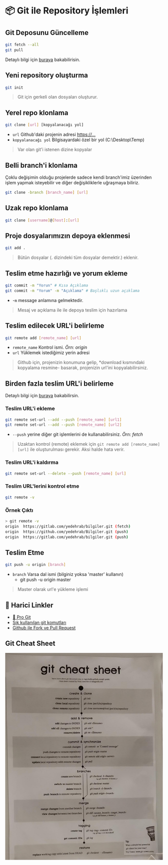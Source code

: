 # 📦 Git ile Repository İşlemleri

## Git Deposunu Güncelleme

```bash
git fetch --all
git pull
```

Detaylı bilgi için [buraya](https://www.atlassian.com/git/tutorials/setting-up-a-repository/git-clone) bakabilirisin.

## Yeni repository oluşturma

```bash
git init
```

> Git için gerkeli olan dosyaları oluşturur.

## Yerel repo klonlama

```bash
git clone [url] [kopyalanacağı yol]
```

- `url` Github'daki projenin adresi <https://...>
- `kopyalanacağı yol` Bilgisayardaki özel bir yol (C:\Desktop\Temp)

> Var olan git'i istenen dizine kopyalar

## Belli branch'i klonlama

Çoklu değişimin olduğu projelerde sadece kendi branch'imiz üzerinden işlem yapmak isteyebilir ve diğer değişikliklerle uğraşmaya biliriz.

```bash
git clone -branch [branch_name] [url]
```

## Uzak repo klonlama

```bash
git clone [username]@[host]:[url]
```

## Proje dosyalarımızın depoya eklenmesi

```bash
git add .
```

> Bütün dosyalar (. dizindeki tüm dosyalar demektir.) eklenir.

## Teslim etme hazırlığı ve yorum ekleme

```bash
git commit -m "Yorun" # Kısa Açıklama
git commit -m "Yorum" -m "Açıklama" # Başlıklı uzun açıklama
```

- -`m` message anlamına gelmektedir.

> Mesaj ve açıklama ile ile depoya teslim için hazırlama

## Teslim edilecek URL'i belirleme

```bash
git remote add [remote_name] [url]
```

- `remote_name` Kontrol ismi. _Örn: origin_
- `url` Yüklemek istediğimiz yerin adresi

> Github için, projenizin konumuna gelip, \*download kısmındaki kopyalama resmine- basarak, projenizin url'ini kopyalabilirsiniz.

## Birden fazla teslim URL'i belirleme

Detaylı bilgi için [buraya](https://stackoverflow.com/a/14290145) bakabilirsin.

### Teslim URL'i ekleme

```bash
git remote set-url --add --push [remote_name] [url1]
git remote set-url --add --push [remote_name] [url2]
```

- `--push` yerine diğer git işlemlerini de kullanabilirsiniz. _Örn: fetch_

> Uzaktan kontrol (remote) eklemek için `git remote add [remote_name] [url]` ile oluşturulması gerekir. Aksi halde hata verir.

### Teslim URL'i kaldırma

```bash
git remote set-url --delete --push [remote_name] [url]
```

### Teslim URL'lerini kontrol etme

```bash
git remote -v
```

### Örnek Çıktı

```bash
> git remote -v
origin  https://gitlab.com/yedehrab/bilgiler.git (fetch)
origin  https://github.com/yedehrab/Bilgiler.git (push)
origin  https://gitlab.com/yedehrab/bilgiler.git (push)
```

## Teslim Etme

```bash
git push -u origin [branch]
```

- `branch` Varsa dal ismi (bilginiz yoksa 'master' kullanın)
  - git push -u origin master

> Master olarak url'e yükleme işlemi

## 🔗 Harici Linkler

- [📕 Pro Git](https://drive.google.com/open?id=12bYrrbB2ESt531bYWnddf5NpEg2_fGzl)
- [Sık kullanılan git komutları](https://github.com/joshnh/Git-Commands)
- [Github ile Fork ve Pull Request](https://medium.com/@noteCe/github-ile-fork-ve-pull-request-be6077342834)

## Git Cheat Sheet

![git](../../res/git-cheet-sheet.jpeg)
